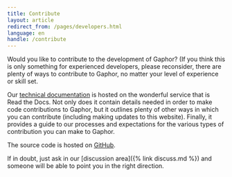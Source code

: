 ```yaml
---
title: Contribute
layout: article
redirect_from: /pages/developers.html
language: en
handle: /contribute
---
```


Would you like to contribute to the development of Gaphor? (If you think this
is only something for experienced developers, please reconsider, there are
plenty of ways to contribute to Gaphor, no matter your level of experience or
skill set.

Our [technical documentation](https://gaphor.readthedocs.io) is hosted on the
wonderful service that is Read the Docs. Not only does it contain details
needed in order to make code contributions to Gaphor, but it outlines plenty of
other ways in which you can contribute (including making updates to this
website). Finally, it provides a guide to our processes and expectations for the
various types of contribution you can make to Gaphor.

The source code is hosted on [GitHub](https://github.com/gaphor/gaphor).

If in doubt, just ask in our [discussion area]({% link discuss.md %}) and
someone will be able to point you in the right direction.